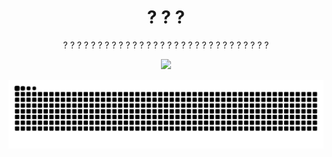 <h1 align='center'>
   ? ? ?
</h1>

<p align='center'>
  ? ? ? ? ? ? ? ? ? ? ? ? ? ? ? ? ? ? ? ? ? ? ? ? ? ? ? ? ? ?
</p>


<p align='center'>
<picture>
<img src="https://github-readme-stats.vercel.app/api?username=baoqianiii&show_icons=true&count_private=true" />
</picture>

<p align='center'>
<picture>
<img src="https://raw.githubusercontent.com/baoqianiii/baoqianiii/refs/heads/output/github-contribution-grid-snake.svg" />
</picture>
</p>
